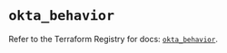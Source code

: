 # `okta_behavior`

Refer to the Terraform Registry for docs: [`okta_behavior`](https://registry.terraform.io/providers/okta/okta/4.13.0/docs/resources/behavior).
